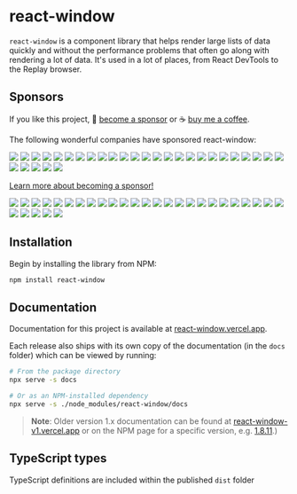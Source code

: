 # react-window

`react-window` is a component library that helps render large lists of data quickly and without the performance problems that often go along with rendering a lot of data. It's used in a lot of places, from React DevTools to the Replay browser.

## Sponsors

If you like this project, 🎉 [become a sponsor](https://github.com/sponsors/bvaughn/) or ☕ [buy me a coffee](http://givebrian.coffee/).

The following wonderful companies have sponsored react-window:

<a href="https://opencollective.com/react-window/sponsor/0/website" target="_blank"><img src="https://opencollective.com/react-window/sponsor/0/avatar.svg"></a> <a href="https://opencollective.com/react-window/sponsor/1/website" target="_blank"><img src="https://opencollective.com/react-window/sponsor/1/avatar.svg"></a> <a href="https://opencollective.com/react-window/sponsor/2/website" target="_blank"><img src="https://opencollective.com/react-window/sponsor/2/avatar.svg"></a> <a href="https://opencollective.com/react-window/sponsor/3/website" target="_blank"><img src="https://opencollective.com/react-window/sponsor/3/avatar.svg"></a> <a href="https://opencollective.com/react-window/sponsor/4/website" target="_blank"><img src="https://opencollective.com/react-window/sponsor/4/avatar.svg"></a> <a href="https://opencollective.com/react-window/sponsor/5/website" target="_blank"><img src="https://opencollective.com/react-window/sponsor/5/avatar.svg"></a> <a href="https://opencollective.com/react-window/sponsor/6/website" target="_blank"><img src="https://opencollective.com/react-window/sponsor/6/avatar.svg"></a> <a href="https://opencollective.com/react-window/sponsor/7/website" target="_blank"><img src="https://opencollective.com/react-window/sponsor/7/avatar.svg"></a> <a href="https://opencollective.com/react-window/sponsor/8/website" target="_blank"><img src="https://opencollective.com/react-window/sponsor/8/avatar.svg"></a> <a href="https://opencollective.com/react-window/sponsor/9/website" target="_blank"><img src="https://opencollective.com/react-window/sponsor/9/avatar.svg"></a> <a href="https://opencollective.com/react-window/sponsor/10/website" target="_blank"><img src="https://opencollective.com/react-window/sponsor/10/avatar.svg"></a> <a href="https://opencollective.com/react-window/sponsor/11/website" target="_blank"><img src="https://opencollective.com/react-window/sponsor/11/avatar.svg"></a> <a href="https://opencollective.com/react-window/sponsor/12/website" target="_blank"><img src="https://opencollective.com/react-window/sponsor/12/avatar.svg"></a> <a href="https://opencollective.com/react-window/sponsor/13/website" target="_blank"><img src="https://opencollective.com/react-window/sponsor/13/avatar.svg"></a> <a href="https://opencollective.com/react-window/sponsor/14/website" target="_blank"><img src="https://opencollective.com/react-window/sponsor/14/avatar.svg"></a> <a href="https://opencollective.com/react-window/sponsor/15/website" target="_blank"><img src="https://opencollective.com/react-window/sponsor/15/avatar.svg"></a> <a href="https://opencollective.com/react-window/sponsor/16/website" target="_blank"><img src="https://opencollective.com/react-window/sponsor/16/avatar.svg"></a> <a href="https://opencollective.com/react-window/sponsor/17/website" target="_blank"><img src="https://opencollective.com/react-window/sponsor/17/avatar.svg"></a> <a href="https://opencollective.com/react-window/sponsor/18/website" target="_blank"><img src="https://opencollective.com/react-window/sponsor/18/avatar.svg"></a> <a href="https://opencollective.com/react-window/sponsor/19/website" target="_blank"><img src="https://opencollective.com/react-window/sponsor/19/avatar.svg"></a> <a href="https://opencollective.com/react-window/sponsor/20/website" target="_blank"><img src="https://opencollective.com/react-window/sponsor/20/avatar.svg"></a> <a href="https://opencollective.com/react-window/sponsor/21/website" target="_blank"><img src="https://opencollective.com/react-window/sponsor/21/avatar.svg"></a> <a href="https://opencollective.com/react-window/sponsor/22/website" target="_blank"><img src="https://opencollective.com/react-window/sponsor/22/avatar.svg"></a> <a href="https://opencollective.com/react-window/sponsor/23/website" target="_blank"><img src="https://opencollective.com/react-window/sponsor/23/avatar.svg"></a> <a href="https://opencollective.com/react-window/sponsor/24/website" target="_blank"><img src="https://opencollective.com/react-window/sponsor/24/avatar.svg"></a> <a href="https://opencollective.com/react-window/sponsor/25/website" target="_blank"><img src="https://opencollective.com/react-window/sponsor/25/avatar.svg"></a> <a href="https://opencollective.com/react-window/sponsor/26/website" target="_blank"><img src="https://opencollective.com/react-window/sponsor/26/avatar.svg"></a> <a href="https://opencollective.com/react-window/sponsor/27/website" target="_blank"><img src="https://opencollective.com/react-window/sponsor/27/avatar.svg"></a> <a href="https://opencollective.com/react-window/sponsor/28/website" target="_blank"><img src="https://opencollective.com/react-window/sponsor/28/avatar.svg"></a> <a href="https://opencollective.com/react-window/sponsor/29/website" target="_blank"><img src="https://opencollective.com/react-window/sponsor/29/avatar.svg"></a>

[Learn more about becoming a sponsor!](https://opencollective.com/react-window#sponsor)

<a href="https://opencollective.com/react-window/backer/0/website" target="_blank"><img src="https://opencollective.com/react-window/backer/0/avatar.svg"></a> <a href="https://opencollective.com/react-window/backer/1/website" target="_blank"><img src="https://opencollective.com/react-window/backer/1/avatar.svg"></a> <a href="https://opencollective.com/react-window/backer/2/website" target="_blank"><img src="https://opencollective.com/react-window/backer/2/avatar.svg"></a> <a href="https://opencollective.com/react-window/backer/3/website" target="_blank"><img src="https://opencollective.com/react-window/backer/3/avatar.svg"></a> <a href="https://opencollective.com/react-window/backer/4/website" target="_blank"><img src="https://opencollective.com/react-window/backer/4/avatar.svg"></a> <a href="https://opencollective.com/react-window/backer/5/website" target="_blank"><img src="https://opencollective.com/react-window/backer/5/avatar.svg"></a> <a href="https://opencollective.com/react-window/backer/6/website" target="_blank"><img src="https://opencollective.com/react-window/backer/6/avatar.svg"></a> <a href="https://opencollective.com/react-window/backer/7/website" target="_blank"><img src="https://opencollective.com/react-window/backer/7/avatar.svg"></a> <a href="https://opencollective.com/react-window/backer/8/website" target="_blank"><img src="https://opencollective.com/react-window/backer/8/avatar.svg"></a> <a href="https://opencollective.com/react-window/backer/9/website" target="_blank"><img src="https://opencollective.com/react-window/backer/9/avatar.svg"></a> <a href="https://opencollective.com/react-window/backer/10/website" target="_blank"><img src="https://opencollective.com/react-window/backer/10/avatar.svg"></a> <a href="https://opencollective.com/react-window/backer/11/website" target="_blank"><img src="https://opencollective.com/react-window/backer/11/avatar.svg"></a> <a href="https://opencollective.com/react-window/backer/12/website" target="_blank"><img src="https://opencollective.com/react-window/backer/12/avatar.svg"></a> <a href="https://opencollective.com/react-window/backer/13/website" target="_blank"><img src="https://opencollective.com/react-window/backer/13/avatar.svg"></a> <a href="https://opencollective.com/react-window/backer/14/website" target="_blank"><img src="https://opencollective.com/react-window/backer/14/avatar.svg"></a> <a href="https://opencollective.com/react-window/backer/15/website" target="_blank"><img src="https://opencollective.com/react-window/backer/15/avatar.svg"></a> <a href="https://opencollective.com/react-window/backer/16/website" target="_blank"><img src="https://opencollective.com/react-window/backer/16/avatar.svg"></a> <a href="https://opencollective.com/react-window/backer/17/website" target="_blank"><img src="https://opencollective.com/react-window/backer/17/avatar.svg"></a> <a href="https://opencollective.com/react-window/backer/18/website" target="_blank"><img src="https://opencollective.com/react-window/backer/18/avatar.svg"></a> <a href="https://opencollective.com/react-window/backer/19/website" target="_blank"><img src="https://opencollective.com/react-window/backer/19/avatar.svg"></a> <a href="https://opencollective.com/react-window/backer/20/website" target="_blank"><img src="https://opencollective.com/react-window/backer/20/avatar.svg"></a> <a href="https://opencollective.com/react-window/backer/21/website" target="_blank"><img src="https://opencollective.com/react-window/backer/21/avatar.svg"></a> <a href="https://opencollective.com/react-window/backer/22/website" target="_blank"><img src="https://opencollective.com/react-window/backer/22/avatar.svg"></a> <a href="https://opencollective.com/react-window/backer/23/website" target="_blank"><img src="https://opencollective.com/react-window/backer/23/avatar.svg"></a> <a href="https://opencollective.com/react-window/backer/24/website" target="_blank"><img src="https://opencollective.com/react-window/backer/24/avatar.svg"></a> <a href="https://opencollective.com/react-window/backer/25/website" target="_blank"><img src="https://opencollective.com/react-window/backer/25/avatar.svg"></a> <a href="https://opencollective.com/react-window/backer/26/website" target="_blank"><img src="https://opencollective.com/react-window/backer/26/avatar.svg"></a> <a href="https://opencollective.com/react-window/backer/27/website" target="_blank"><img src="https://opencollective.com/react-window/backer/27/avatar.svg"></a> <a href="https://opencollective.com/react-window/backer/28/website" target="_blank"><img src="https://opencollective.com/react-window/backer/28/avatar.svg"></a> <a href="https://opencollective.com/react-window/backer/29/website" target="_blank"><img src="https://opencollective.com/react-window/backer/29/avatar.svg"></a>

## Installation

Begin by installing the library from NPM:

```sh
npm install react-window
```

## Documentation

Documentation for this project is available at [react-window.vercel.app](https://react-window.vercel.app/).

Each release also ships with its own copy of the documentation (in the `docs` folder) which can be viewed by running:

```sh
# From the package directory
npx serve -s docs

# Or as an NPM-installed dependency
npx serve -s ./node_modules/react-window/docs
```

> **Note**: Older version 1.x documentation can be found at [react-window-v1.vercel.app](https://react-window-v1.vercel.app/) or on the NPM page for a specific version, e.g. [1.8.11](https://www.npmjs.com/package/react-window/v/1.8.11).)

## TypeScript types

TypeScript definitions are included within the published `dist` folder
